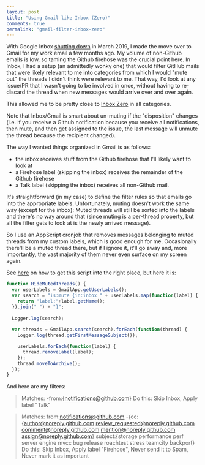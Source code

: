 ```yaml
---
layout: post
title: "Using Gmail like Inbox (Zero)"
comments: true
permalink: "gmail-filter-inbox-zero"
---
```


With Google Inbox [shutting down] in March 2019, I made the move over to Gmail
for my work email a few months ago. My volume of non-Github emails is low, so
taming the Github firehose was the crucial point here.  In Inbox, I had a setup
(an admittedly wonky one) that would filter GitHub mails that were likely
relevant to me into categories from which I would "mute out" the threads I
didn't think were relevant to me. That way, I'd look at any issue/PR that I
wasn't going to be involved in once, without having to re-discard the thread
when new messages would arrive over and over again.

This allowed me to be pretty close to [Inbox Zero] in all categories.

Note that Inbox/Gmail is smart about un-muting if the "disposition" changes
(i.e. if you receive a Github notification because you receive all
notifications, then mute, and then get assigned to the issue, the last message
will unmute the thread because the recipient changed).

The way I wanted things organized in Gmail is as follows:

- the inbox receives stuff from the Github firehose that I'll likely want to
  look at
- a Firehose label (skipping the inbox) receives the remainder of the Github
  firehose
- a Talk label (skipping the inbox) receives all non-Github mail.

It's straightforward (in my case) to define the filter rules so that emails go
into the appropriate labels. Unfortunately, muting doesn't work the same way
(except for the inbox): Muted threads will still be sorted into the labels and
there's no way around that (since muting is a per-thread property, but all the
filter gets to look at is the newly arrived message).

So I use an AppScript cronjob that removes messages belonging to muted threads
from my custom labels, which is good enough for me. Occasionally there'll be a
muted thread there, but if I ignore it, it'll go away and, more importantly,
the vast majority of them never even surface on my screen again.

See [here] on how to get this script into the right place, but here it is:

```javascript
function HideMutedThreads() {
  var userLabels = GmailApp.getUserLabels();
  var search = "is:mute {in:inbox " + userLabels.map(function(label) {
    return "label:"+label.getName();
  }).join(" ") + "}";
  
  Logger.log(search);
  
  var threads = GmailApp.search(search).forEach(function(thread) {
    Logger.log(thread.getFirstMessageSubject());

    userLabels.forEach(function(label) {
      thread.removeLabel(label);
    });
    thread.moveToArchive();
  });
}
```

And here are my filters:

> Matches: -from:{notifications@github.com}
Do this: Skip Inbox, Apply label "Talk"

> Matches: from:notifications@github.com -{cc:{author@noreply.github.com review_requested@noreply.github.com comment@noreply.github.com mention@noreply.github.com assign@noreply.github.com} subject:{storage performance perf server engine mvcc bug release roachtest stress teamcity backport}
Do this: Skip Inbox, Apply label "Firehose", Never send it to Spam, Never mark it as important

[shutting down]: https://gsuiteupdates.googleblog.com/2018/09/inbox-by-gmail-shutdown.html
[here]: https://blog.filippo.io/gmail-bot-with-apps-script-and-typescript/
[Inbox Zero]: https://en.wiktionary.org/wiki/inbox_zero
